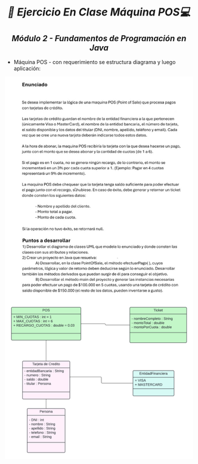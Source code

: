 **_<h1 align="center">:vulcan_salute: Ejercicio En Clase Máquina POS:computer:</h1>_**
**_<h2 align="center">Módulo 2 - Fundamentos de Programación en Java</h2>_**

- Máquina POS - con requerimiento se estructura diagrama y luego aplicación:

<img src="./assets/image/ejercicio-maquina-pos.jpg" alt="texto" align="center">

<img src="./assets/image/Diagrama en blanco.png" alt="diagrama" align="center">
